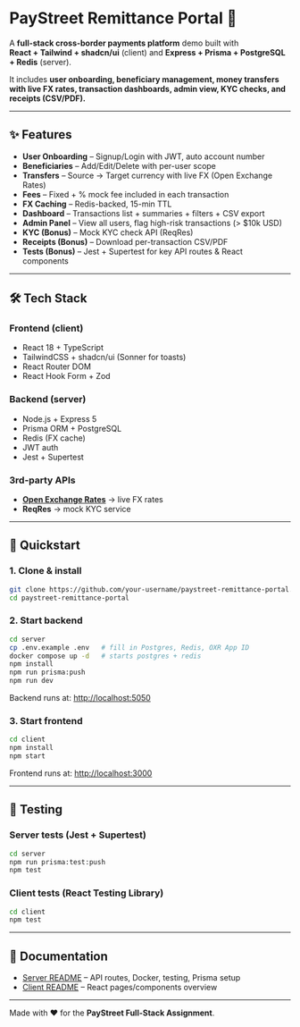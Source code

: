 # PayStreet Remittance Portal 💸

A **full-stack cross-border payments platform** demo built with  
**React + Tailwind + shadcn/ui** (client) and **Express + Prisma + PostgreSQL + Redis** (server).  

It includes **user onboarding, beneficiary management, money transfers with live FX rates, transaction dashboards, admin view, KYC checks, and receipts (CSV/PDF).**

---

## ✨ Features

- **User Onboarding** – Signup/Login with JWT, auto account number  
- **Beneficiaries** – Add/Edit/Delete with per-user scope  
- **Transfers** – Source → Target currency with live FX (Open Exchange Rates)  
- **Fees** – Fixed + % mock fee included in each transaction  
- **FX Caching** – Redis-backed, 15-min TTL  
- **Dashboard** – Transactions list + summaries + filters + CSV export  
- **Admin Panel** – View all users, flag high-risk transactions (> $10k USD)  
- **KYC (Bonus)** – Mock KYC check API (ReqRes)  
- **Receipts (Bonus)** – Download per-transaction CSV/PDF  
- **Tests (Bonus)** – Jest + Supertest for key API routes & React components  

---

## 🛠 Tech Stack

### Frontend (client)
- React 18 + TypeScript  
- TailwindCSS + shadcn/ui (Sonner for toasts)  
- React Router DOM  
- React Hook Form + Zod  

### Backend (server)
- Node.js + Express 5  
- Prisma ORM + PostgreSQL  
- Redis (FX cache)  
- JWT auth  
- Jest + Supertest  

### 3rd-party APIs
- **[Open Exchange Rates](https://openexchangerates.org/)** → live FX rates  
- **ReqRes** → mock KYC service  

---

## 🚀 Quickstart

### 1. Clone & install
```bash
git clone https://github.com/your-username/paystreet-remittance-portal.git
cd paystreet-remittance-portal
```

### 2. Start backend
```bash
cd server
cp .env.example .env   # fill in Postgres, Redis, OXR App ID
docker compose up -d   # starts postgres + redis
npm install
npm run prisma:push
npm run dev
```
Backend runs at: [http://localhost:5050](http://localhost:5050)

### 3. Start frontend
```bash
cd client
npm install
npm start
```
Frontend runs at: [http://localhost:3000](http://localhost:3000)

---

## 🧪 Testing

### Server tests (Jest + Supertest)
```bash
cd server
npm run prisma:test:push
npm test
```

### Client tests (React Testing Library)
```bash
cd client
npm test
```

---

## 📂 Documentation

- [Server README](./server/README.md) – API routes, Docker, testing, Prisma setup  
- [Client README](./client/README.md) – React pages/components overview  

---

Made with ❤️ for the **PayStreet Full-Stack Assignment**.
